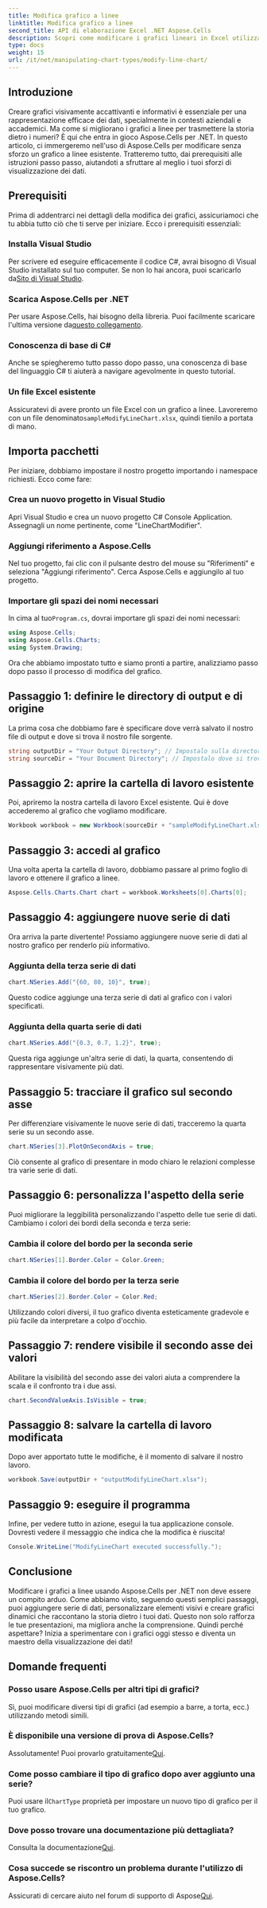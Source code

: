 ```yaml
---
title: Modifica grafico a linee
linktitle: Modifica grafico a linee
second_title: API di elaborazione Excel .NET Aspose.Cells
description: Scopri come modificare i grafici lineari in Excel utilizzando Aspose.Cells per .NET con questa guida dettagliata e passo dopo passo.
type: docs
weight: 15
url: /it/net/manipulating-chart-types/modify-line-chart/
---
```

## Introduzione

Creare grafici visivamente accattivanti e informativi è essenziale per una rappresentazione efficace dei dati, specialmente in contesti aziendali e accademici. Ma come si migliorano i grafici a linee per trasmettere la storia dietro i numeri? È qui che entra in gioco Aspose.Cells per .NET. In questo articolo, ci immergeremo nell'uso di Aspose.Cells per modificare senza sforzo un grafico a linee esistente. Tratteremo tutto, dai prerequisiti alle istruzioni passo passo, aiutandoti a sfruttare al meglio i tuoi sforzi di visualizzazione dei dati. 

## Prerequisiti 

Prima di addentrarci nei dettagli della modifica dei grafici, assicuriamoci che tu abbia tutto ciò che ti serve per iniziare. Ecco i prerequisiti essenziali:

### Installa Visual Studio
 Per scrivere ed eseguire efficacemente il codice C#, avrai bisogno di Visual Studio installato sul tuo computer. Se non lo hai ancora, puoi scaricarlo da[Sito di Visual Studio](https://visualstudio.microsoft.com/).

### Scarica Aspose.Cells per .NET
 Per usare Aspose.Cells, hai bisogno della libreria. Puoi facilmente scaricare l'ultima versione da[questo collegamento](https://releases.aspose.com/cells/net/).

### Conoscenza di base di C#
Anche se spiegheremo tutto passo dopo passo, una conoscenza di base del linguaggio C# ti aiuterà a navigare agevolmente in questo tutorial.

### Un file Excel esistente
 Assicuratevi di avere pronto un file Excel con un grafico a linee. Lavoreremo con un file denominato`sampleModifyLineChart.xlsx`, quindi tienilo a portata di mano. 

## Importa pacchetti

Per iniziare, dobbiamo impostare il nostro progetto importando i namespace richiesti. Ecco come fare:

### Crea un nuovo progetto in Visual Studio
Apri Visual Studio e crea un nuovo progetto C# Console Application. Assegnagli un nome pertinente, come "LineChartModifier".

### Aggiungi riferimento a Aspose.Cells
Nel tuo progetto, fai clic con il pulsante destro del mouse su "Riferimenti" e seleziona "Aggiungi riferimento". Cerca Aspose.Cells e aggiungilo al tuo progetto.

### Importare gli spazi dei nomi necessari
 In cima al tuo`Program.cs`, dovrai importare gli spazi dei nomi necessari:

```csharp
using Aspose.Cells;
using Aspose.Cells.Charts;
using System.Drawing;
```

Ora che abbiamo impostato tutto e siamo pronti a partire, analizziamo passo dopo passo il processo di modifica del grafico.

## Passaggio 1: definire le directory di output e di origine

La prima cosa che dobbiamo fare è specificare dove verrà salvato il nostro file di output e dove si trova il nostro file sorgente. 

```csharp
string outputDir = "Your Output Directory"; // Impostalo sulla directory di output desiderata
string sourceDir = "Your Document Directory"; // Impostalo dove si trova il file sampleModifyLineChart.xlsx
```

## Passaggio 2: aprire la cartella di lavoro esistente

Poi, apriremo la nostra cartella di lavoro Excel esistente. Qui è dove accederemo al grafico che vogliamo modificare.

```csharp
Workbook workbook = new Workbook(sourceDir + "sampleModifyLineChart.xlsx");
```

## Passaggio 3: accedi al grafico

Una volta aperta la cartella di lavoro, dobbiamo passare al primo foglio di lavoro e ottenere il grafico a linee.

```csharp
Aspose.Cells.Charts.Chart chart = workbook.Worksheets[0].Charts[0];
```

## Passaggio 4: aggiungere nuove serie di dati

Ora arriva la parte divertente! Possiamo aggiungere nuove serie di dati al nostro grafico per renderlo più informativo.

### Aggiunta della terza serie di dati
```csharp
chart.NSeries.Add("{60, 80, 10}", true);
```
Questo codice aggiunge una terza serie di dati al grafico con i valori specificati.

### Aggiunta della quarta serie di dati
```csharp
chart.NSeries.Add("{0.3, 0.7, 1.2}", true);
```
Questa riga aggiunge un'altra serie di dati, la quarta, consentendo di rappresentare visivamente più dati.

## Passaggio 5: tracciare il grafico sul secondo asse

Per differenziare visivamente le nuove serie di dati, tracceremo la quarta serie su un secondo asse.

```csharp
chart.NSeries[3].PlotOnSecondAxis = true;
```
Ciò consente al grafico di presentare in modo chiaro le relazioni complesse tra varie serie di dati.

## Passaggio 6: personalizza l'aspetto della serie

Puoi migliorare la leggibilità personalizzando l'aspetto delle tue serie di dati. Cambiamo i colori dei bordi della seconda e terza serie:

### Cambia il colore del bordo per la seconda serie
```csharp
chart.NSeries[1].Border.Color = Color.Green;
```

### Cambia il colore del bordo per la terza serie
```csharp
chart.NSeries[2].Border.Color = Color.Red;
```

Utilizzando colori diversi, il tuo grafico diventa esteticamente gradevole e più facile da interpretare a colpo d'occhio. 

## Passaggio 7: rendere visibile il secondo asse dei valori

Abilitare la visibilità del secondo asse dei valori aiuta a comprendere la scala e il confronto tra i due assi.

```csharp
chart.SecondValueAxis.IsVisible = true;
```

## Passaggio 8: salvare la cartella di lavoro modificata

Dopo aver apportato tutte le modifiche, è il momento di salvare il nostro lavoro. 

```csharp
workbook.Save(outputDir + "outputModifyLineChart.xlsx");
```

## Passaggio 9: eseguire il programma

Infine, per vedere tutto in azione, esegui la tua applicazione console. Dovresti vedere il messaggio che indica che la modifica è riuscita!

```csharp
Console.WriteLine("ModifyLineChart executed successfully.");
```

## Conclusione 

Modificare i grafici a linee usando Aspose.Cells per .NET non deve essere un compito arduo. Come abbiamo visto, seguendo questi semplici passaggi, puoi aggiungere serie di dati, personalizzare elementi visivi e creare grafici dinamici che raccontano la storia dietro i tuoi dati. Questo non solo rafforza le tue presentazioni, ma migliora anche la comprensione. Quindi perché aspettare? Inizia a sperimentare con i grafici oggi stesso e diventa un maestro della visualizzazione dei dati!

## Domande frequenti

### Posso usare Aspose.Cells per altri tipi di grafici?
Sì, puoi modificare diversi tipi di grafici (ad esempio a barre, a torta, ecc.) utilizzando metodi simili.

### È disponibile una versione di prova di Aspose.Cells?
 Assolutamente! Puoi provarlo gratuitamente[Qui](https://releases.aspose.com/).

### Come posso cambiare il tipo di grafico dopo aver aggiunto una serie?
Puoi usare il`ChartType` proprietà per impostare un nuovo tipo di grafico per il tuo grafico.

### Dove posso trovare una documentazione più dettagliata?
 Consulta la documentazione[Qui](https://reference.aspose.com/cells/net/).

### Cosa succede se riscontro un problema durante l'utilizzo di Aspose.Cells?
 Assicurati di cercare aiuto nel forum di supporto di Aspose[Qui](https://forum.aspose.com/c/cells/9).